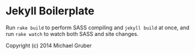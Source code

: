 # Jekyll Boilerplate

Run `rake build` to perform SASS compiling and `jekyll build` at once, and run `rake watch` to watch both SASS and site changes.

Copyright (c) 2014 Michael Gruber